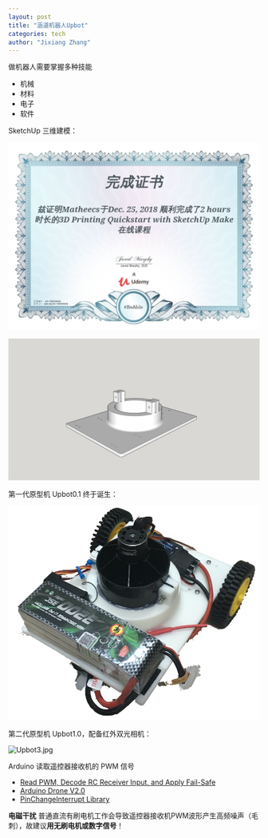 ```yaml
---
layout: post
title: "涵道机器人Upbot"
categories: tech
author: "Jixiang Zhang"
---
```


做机器人需要掌握多种技能

- 机械
- 材料
- 电子
- 软件

SketchUp 三维建模：

![](/images/udemy.jpeg)

![](/images/3DRobot.jpg)

第一代原型机 Upbot0.1 终于诞生：

![](/images/JetRobot.jpg)

第二代原型机 Upbot1.0，配备红外双光相机：

![Upbot3.jpg](https://i.loli.net/2019/12/09/3P6Zrwntv1C9lNs.jpg)

Arduino 读取遥控器接收机的 PWM 信号

- [Read PWM, Decode RC Receiver Input, and Apply Fail-Safe](https://create.arduino.cc/projecthub/kelvineyeone/read-pwm-decode-rc-receiver-input-and-apply-fail-safe-6b90eb)
- [Arduino Drone V2.0](http://www.electronoobs.com/eng_robotica_tut9_1.php)
- [PinChangeInterrupt Library](https://github.com/NicoHood/PinChangeInterrupt)

**电磁干扰**
普通直流有刷电机工作会导致遥控器接收机PWM波形产生高频噪声（毛刺），故建议**用无刷电机或数字信号**！
